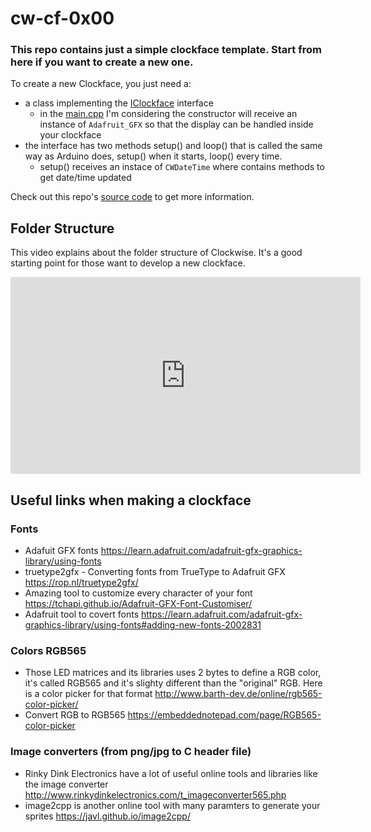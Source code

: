 # cw-cf-0x00

### This repo contains just a simple clockface template. Start from here if you want to create a **new one**.

To create a new Clockface, you just need a:
- a class implementing the [IClockface](https://github.com/jnthas/clockwise/blob/main/firmware/lib/cw-commons/IClockface.h) interface 
  - in the [main.cpp](https://github.com/jnthas/clockwise/blob/main/firmware/src/main.cpp#L53) I'm considering the constructor will receive an instance of `Adafruit_GFX` so that the display can be handled inside your clockface
- the interface has two methods setup() and loop() that is called the same way as Arduino does, setup() when it starts, loop() every time.
  - setup() receives an instace of `CWDateTime` where contains methods to get date/time updated 

Check out this repo's [source code](https://github.com/jnthas/cw-cf-0x00/blob/main/Clockface.cpp) to get more information.

## Folder Structure

This video explains about the folder structure of Clockwise. It's a good starting point for those want to develop a new clockface.

<div style="text-align: center">
<iframe width="560" height="315" src="https://www.youtube.com/embed/u9lVJ6KFgbw" title="Clockwise video1" frameborder="0" allow="accelerometer; autoplay; clipboard-write; encrypted-media; gyroscope; picture-in-picture; web-share" allowfullscreen></iframe>
</div>


## Useful links when making a clockface

### Fonts
- Adafuit GFX fonts https://learn.adafruit.com/adafruit-gfx-graphics-library/using-fonts
- truetype2gfx - Converting fonts from TrueType to Adafruit GFX https://rop.nl/truetype2gfx/
- Amazing tool to customize every character of your font https://tchapi.github.io/Adafruit-GFX-Font-Customiser/
- Adafruit tool to covert fonts https://learn.adafruit.com/adafruit-gfx-graphics-library/using-fonts#adding-new-fonts-2002831

### Colors RGB565 
- Those LED matrices and its libraries uses 2 bytes to define a RGB color, it's called RGB565 and it's slighty different than the "original" RGB. Here is a color picker for that format http://www.barth-dev.de/online/rgb565-color-picker/
- Convert RGB to RGB565 https://embeddednotepad.com/page/RGB565-color-picker

### Image converters (from png/jpg to C header file)

- Rinky Dink Electronics have a lot of useful online tools and libraries like the image converter http://www.rinkydinkelectronics.com/t_imageconverter565.php
- image2cpp is another online tool with many paramters to generate your sprites https://javl.github.io/image2cpp/   

